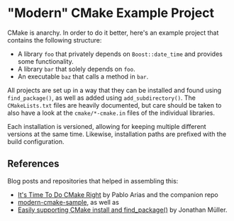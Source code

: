 # "Modern" CMake Example Project

CMake is anarchy. In order to do it better, here's an
example project that contains the following structure:

- A library `foo` that privately depends on 
  `Boost::date_time` and provides some functionality.
- A library `bar` that solely depends on `foo`.
- An executable `baz` that calls a method in `bar`.

All projects are set up in a way that they can be installed
and found using `find_package()`, as well as added
using `add_subdirectory()`. The `CMakeLists.txt` files
are heavily documented, but care should be taken to
also have a look at the `cmake/*-cmake.in` files of
the individual libraries.

Each installation is versioned, allowing for keeping
multiple different versions at the same time.
Likewise, installation paths are prefixed with the build
configuration.

## References

Blog posts and repositories that helped in assembling
this:

- [It's Time To Do CMake Right](https://pabloariasal.github.io/2018/02/19/its-time-to-do-cmake-right/)
  by Pablo Arias and the companion repo
- [modern-cmake-sample](https://github.com/pabloariasal/modern-cmake-sample), as well as
- [Easily supporting CMake install and find_package()](https://foonathan.net/blog/2016/03/03/cmake-install.html)
  by Jonathan Müller.